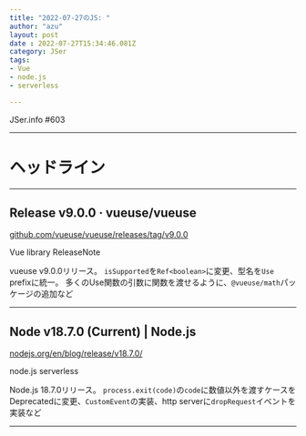 ```yaml
---
title: "2022-07-27のJS: "
author: "azu"
layout: post
date : 2022-07-27T15:34:46.081Z
category: JSer
tags:
- Vue
- node.js
- serverless

---
```


JSer.info #603

----

<h1 class="site-genre">ヘッドライン</h1>

----

## Release v9.0.0 · vueuse/vueuse
[github.com/vueuse/vueuse/releases/tag/v9.0.0](https://github.com/vueuse/vueuse/releases/tag/v9.0.0 "Release v9.0.0 · vueuse/vueuse")
<p class="jser-tags jser-tag-icon"><span class="jser-tag">Vue</span> <span class="jser-tag">library</span> <span class="jser-tag">ReleaseNote</span></p>

vueuse v9.0.0リリース。
`isSupported`を`Ref<boolean>`に変更、型名を`Use` prefixに統一。
多くのUse関数の引数に関数を渡せるように、`@vueuse/math`パッケージの追加など


----

## Node v18.7.0 (Current) | Node.js
[nodejs.org/en/blog/release/v18.7.0/](https://nodejs.org/en/blog/release/v18.7.0/ "Node v18.7.0 (Current) | Node.js")
<p class="jser-tags jser-tag-icon"><span class="jser-tag">node.js</span> <span class="jser-tag">serverless</span></p>

Node.js 18.7.0リリース。
`process.exit(code)`の`code`に数値以外を渡すケースをDeprecatedに変更、`CustomEvent`の実装、http serverに`dropRequest`イベントを実装など


----
